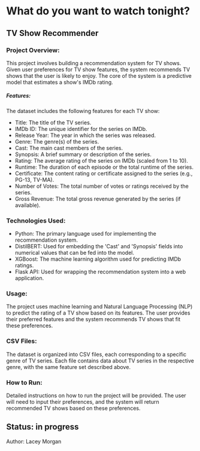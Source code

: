 # What do you want to watch tonight?
## TV Show Recommender

### Project Overview:
This project involves building a recommendation system for TV shows. Given user preferences for TV show features, the system recommends TV shows that the user is likely to enjoy. The core of the system is a predictive model that estimates a show's IMDb rating.

##### Features:
The dataset includes the following features for each TV show:
- Title: The title of the TV series.
- IMDb ID: The unique identifier for the series on IMDb.
- Release Year: The year in which the series was released.
- Genre: The genre(s) of the series.
- Cast: The main cast members of the series.
- Synopsis: A brief summary or description of the series.
- Rating: The average rating of the series on IMDb (scaled from 1 to 10).
- Runtime: The duration of each episode or the total runtime of the series.
- Certificate: The content rating or certificate assigned to the series (e.g., PG-13, TV-MA).
- Number of Votes: The total number of votes or ratings received by the series.
- Gross Revenue: The total gross revenue generated by the series (if available).

### Technologies Used:
- Python: The primary language used for implementing the recommendation system.
- DistilBERT: Used for embedding the 'Cast' and 'Synopsis' fields into numerical values that can be fed into the model.
- XGBoost: The machine learning algorithm used for predicting IMDb ratings.
- Flask API: Used for wrapping the recommendation system into a web application.

### Usage:
The project uses machine learning and Natural Language Processing (NLP) to predict the rating of a TV show based on its features. The user provides their preferred features and the system recommends TV shows that fit these preferences.

### CSV Files:
The dataset is organized into CSV files, each corresponding to a specific genre of TV series. Each file contains data about TV series in the respective genre, with the same feature set described above.

### How to Run:
Detailed instructions on how to run the project will be provided. The user will need to input their preferences, and the system will return recommended TV shows based on these preferences.

## Status: in progress

Author: Lacey Morgan






